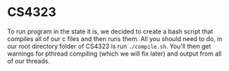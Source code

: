 # CS4323
To run program in the state it is, we decided to create a bash script that compiles all of our c files and then runs them. All you should need to do, in our root directory folder of CS4323 is run `./compile.sh`. You'll then get warnings for pthread compiling (which we will fix later) and output from all of our threads.
